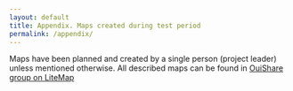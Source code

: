 ```yaml
---
layout: default
title: Appendix. Maps created during test period
permalink: /appendix/
---
```


Maps have been planned and created by a single person (project leader) unless mentioned otherwise. All described maps can be found in [OuiShare group on LiteMap](https://litemap.net/group.php?groupid=ac894bf5-7176-453c-a62b-efda3b9ba286)